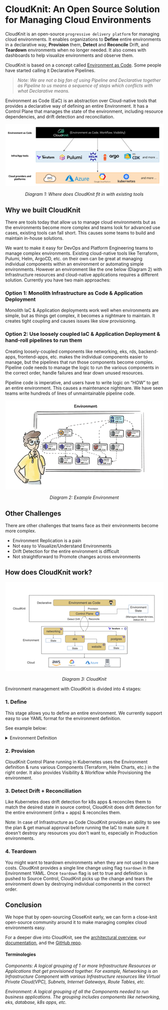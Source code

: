 # CloudKnit: An Open Source Solution for Managing Cloud Environments

CloudKnit is an open-source `progressive delivery platform` for managing cloud environments. It enables organizations to **Define** entire environments in a declarative way, **Provision** them, **Detect** and **Reconcile** Drift, and **Teardown** environments when no longer needed. It also comes with dashboards to help visualize environments and observe them.

CloudKnit is based on a concept called [Environment as Code](https://www.cloudknit.io/blog/from-infrastructure-as-code-to-environment-as-code). Some people have started calling it Declarative Pipelines.

> *Note: We are not a big fan of using Pipeline and Declarative together as Pipeline to us means a sequence of steps which conflicts with what Declarative means.*

Environment as Code (EaC) is an abstraction over Cloud-native tools that provides a declarative way of defining an entire Environment. It has a Control Plane that manages the state of the environment, including resource dependencies, and drift detection and reconciliation.

![Where CloudKnit connects with existing tools](/assets/images/existing-tools.png)
*<center>Diagram 1: Where does CloudKnit fit in with existing tools</center>*

## Why we built CloudKnit

There are tools today that allow us to manage cloud environments but as the environments become more complex and teams look for advanced use cases, existing tools can fall short. This causes some teams to build and maintain in-house solutions. 

We want to make it easy for DevOps and Platform Engineering teams to manage complex environments.  Existing cloud-native tools like Terraform, Pulumi, Helm, ArgoCD, etc. on their own can be great at managing individual components within an environment or automating simple environments.
However an environment like the one below (Diagram 2) with Infrastructure resources and cloud-native applications requires a different solution. Currently you have two main approaches:

### Option 1: Monolith Infrastructure as Code & Application Deployment

Monolith IaC & Application deployments work well when environments are simple, but as things get complex, it becomes a nightmare to maintain. It creates tight coupling and causes issues like slow provisioning.

### Option 2: Use loosely coupled IaC & Application Deployment & hand-roll pipelines to run them

Creating loosely-coupled components like networking, eks, rds, backend-apps, frontend-apps, etc. makes the individual components easier to manage, but the pipelines that run those components become complex.
Pipeline code needs to manage the logic to run the various components in the correct order, handle failures and tear down unused resources.

Pipeline code is imperative, and users have to write logic on “HOW” to get an entire environment. This causes a maintenance nightmare. We have seen teams write hundreds of lines of unmaintainable pipeline code.

![Where does CloudKnit fit in with existing tools](/assets/images/environment.jpeg)
*<center>Diagram 2: Example Environment</center>*

## Other Challenges

There are other challenges that teams face as their environments become more complex.

* Environment Replication is a pain
* Not easy to Visualize/Understand Environments
* Drift Detection for the entire environment is difficult
* Not straightforward to Promote changes across environments

## How does CloudKnit work?

![CloudKnit](/assets/images/cloudknit.jpeg)
*<center>Diagram 3: CloudKnit</center>*

Environment management with CloudKnit is divided into 4 stages:

### 1. Define

This stage allows you to define an entire environment. We currently support easy to use YAML format for the environment definition.

See example below: 

<details>
  <summary>Environment Definition</summary>

```yaml
apiVersion: stable.cloudknit.com/v1
kind: Environment
metadata:
  name: zmart-payment-prod-blue
  namespace: zmart-config
spec:
  teamName: payment
  envName: prod-blue
  components:
    - name: networking
      type: terraform
      autoApprove: true
      module:
        source: git@github.com:terraform-aws-modules/terraform-aws-vpc.git
      variablesFile:
        path: "prod-blue/vars/networking.tfvars"
      outputs:
        - name: vpc_id
    - name: platform-eks
      type: terraform
      dependsOn: [networking]
      module:
        source: git@github.com:terraform-aws-modules/terraform-aws-eks.git
      variables:
        - name: vpc_id
          valueFrom: networking.vpc_id
      variablesFile:
        path: "prod-blue/vars/platform-eks.tfvars"
    - name: website
      type: helm #Native support for helm chart coming soon
      dependsOn: [platform-eks]
      source:
        repo: git@github.com:helm/examples.git
        path: charts/hello-world
      variables:
        - name: environment
          value: prod-blue
```
</details>

### 2. Provision

CloudKnit Control Plane running in Kubernetes uses the Environment definition & runs various Components (Terraform, Helm Charts, etc.) in the right order. It also provides Visibility & Workflow while Provisioning the environment.

### 3. Detect Drift + Reconciliation

Like Kubernetes does drift detection for k8s apps & reconciles them to match the desired state in source control, CloudKnit does drift detection for the entire environment (infra + apps) & reconciles them. 

Note: In case of Infrastructure as Code CloudKnit provides an ability to see the plan & get manual approval before running the IaC to make sure it doesn't destroy any resources you don't want to, especially in Production environments.

### 4. Teardown

You might want to teardown environments when they are not used to save costs. CloudKnit provides a single line change using flag `teardown` in the Environment YAML. Once `teardown` flag is set to true and definition is pushed to Source Control, CloudKnit picks up the change and tears the environment down by destroying individual components in the correct order.

## Conclusion

We hope that by open-sourcing CloseKnit early, we can form a close-knit open-source community around it to make managing complex cloud environments easy.

For a deeper dive into CloudKnit, see the [architectural overview](https://docs.cloudknit.io/concepts/architectural_overview), our [documentation](https://docs.cloudknit.io), and the [GitHub repo](https://github.com/cloudknit-io/cloudknit).

#### Terminologies

*Components: A logical grouping of 1 or more Infrastructure Resources or Applications that get provisioned together. For example, Networking is an Infrastructure Component with various Infrastructure resources like Virtual Private Cloud(VPC), Subnets, Internet Gateways, Route Tables, etc.*

*Environment: A logical grouping of all the Components needed to run business applications. The grouping includes components like networking, eks, database, k8s apps, etc.*
